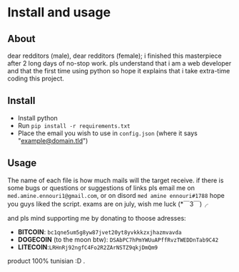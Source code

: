 # Install and usage

## About

dear redditors (male), dear redditors (female);
i finished this masterpiece after 2 long days of no-stop work.
pls understand that i am a web developer and that the first time using python so hope it explains that i
take extra-time coding this project.

## Install

- Install python
- Run `pip install -r requirements.txt`
- Place the email you wish to use in `config.json` (where it says "example@domain.tld")

## Usage

The name of each file is how much mails will the target receive.
if there is some bugs or questions or suggestions of links pls email me on `med.amine.ennouri1@gmail.com`, or on disord `med amine ennouri#1788`
hope you guys liked the script.
exams are on july, wish me luck (*￣3￣)╭

and pls mind supporting me by donating to thoose adresses:

- **BITCOIN**: `bc1qne5um5g8yw87jvet20yt8yvkkkzxjhazmvavda`
- **DOGECOIN** (to the moon btw): `DSAbPC7hPmYWUuAPffRvzTWEDDnTab9C42`
- **LITECOIN**:`LRHnRj92ngfC4Fo2R2ZArNSTZ9qkjDmQm9`

product 100% tunisian :D .
